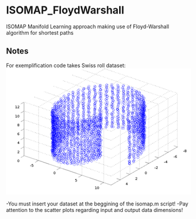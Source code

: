 # ISOMAP_FloydWarshall
ISOMAP Manifold Learning approach making use of Floyd-Warshall algorithm for shortest paths

## Notes
For exemplification code takes Swiss roll dataset:
![Alt text](swissroll.png?raw=true "Swiss roll dataset") 

-You must insert your dataset at the beggining of the isomap.m script!
-Pay attention to the scatter plots regarding input and output data dimensions!


